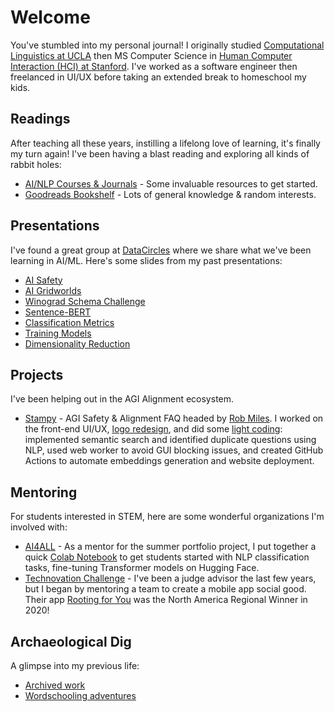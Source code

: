 # Welcome

You've stumbled into my personal journal! I originally studied [Computational Linguistics at UCLA](https://linguistics.ucla.edu/) then MS Computer Science in [Human Computer Interaction (HCI) at Stanford](https://hci.stanford.edu/). I've worked as a software engineer then freelanced in UI/UX before taking an extended break to homeschool my kids.

## Readings
After teaching all these years, instilling a lifelong love of learning, it's finally my turn again! I've been having a blast reading and exploring all kinds of rabbit holes:
- [AI/NLP Courses & Journals](RESOURCES.md) - Some invaluable resources to get started.
- [Goodreads Bookshelf](https://www.goodreads.com/review/list/150236560-ccstan99?ref=nav_mybooks&shelf=read) - Lots of general knowledge & random interests.

## Presentations
I've found a great group at [DataCircles](https://datacircles.org/) where we share what we've been learning in AI/ML. Here's some slides from my past presentations:
- [AI Safety](https://github.com/ccstan99/ccstan99.github.io/blob/main/DataCircles-JournalClub/JournalClub%202022-03-02%20AGI%20Safety.pdf)
- [AI Gridworlds](https://github.com/ccstan99/ccstan99.github.io/blob/main/DataCircles-JournalClub/JournalClub%202022-03-30%20AI%20Gridworlds.pdf)
- [Winograd Schema Challenge](https://github.com/ccstan99/ccstan99.github.io/blob/main/DataCircles-JournalClub/JournalClub%202022-05-25%20NLP.pdf)
- [Sentence-BERT](https://github.com/ccstan99/ccstan99.github.io/blob/main/DataCircles-JournalClub/JournalClub%202022-07-27%20SBERT.pdf)
- [Classification Metrics](https://github.com/ccstan99/ccstan99.github.io/blob/main/DataCircles-Bookclub/HOML%20Ch3.pdf)
- [Training Models](https://github.com/ccstan99/ccstan99.github.io/blob/main/DataCircles-Bookclub/HOML%20Ch4.pdf)
- [Dimensionality Reduction](https://github.com/ccstan99/ccstan99.github.io/blob/main/DataCircles-Bookclub/HOML%20Ch8.pdf)

## Projects
I've been helping out in the AGI Alignment ecosystem.
- [Stampy](ui.stampy.ai) - AGI Safety & Alignment FAQ headed by [Rob Miles](https://www.youtube.com/c/RobertMilesAI). I worked on the front-end UI/UX, [logo redesign](https://github.com/StampyAI/StampyAIAssets), and did some [light coding](https://github.com/StampyAI/stampy-ui): implemented semantic search and identified duplicate questions using NLP, used web worker to avoid GUI blocking issues, and created GitHub Actions to automate embeddings generation and website deployment.

## Mentoring
For students interested in STEM, here are some wonderful organizations I'm involved with:
- [AI4ALL](https://ai-4-all.org/) - As a mentor for the summer portfolio project, I put together a quick [Colab Notebook](https://colab.research.google.com/github/ccstan99/ccstan99.github.io/blob/main/Tutorial-Notebooks/HuggingFace_Tutorial.ipynb) to get students started with NLP classification tasks, fine-tuning Transformer models on Hugging Face.
- [Technovation Challenge](https://www.technovation.org/) - I've been a judge advisor the last few years, but I began by mentoring a team to create a mobile app social good. Their app [Rooting for You](https://sites.google.com/view/code-work-ahead/) was the North America Regional Winner in 2020!

## Archaeological Dig
A glimpse into my previous life:
- [Archived work](https://github.com/ccstan99/cheng2-archive/blob/main/README.md)
- [Wordschooling adventures](https://www.cheng2.com/blog/)
